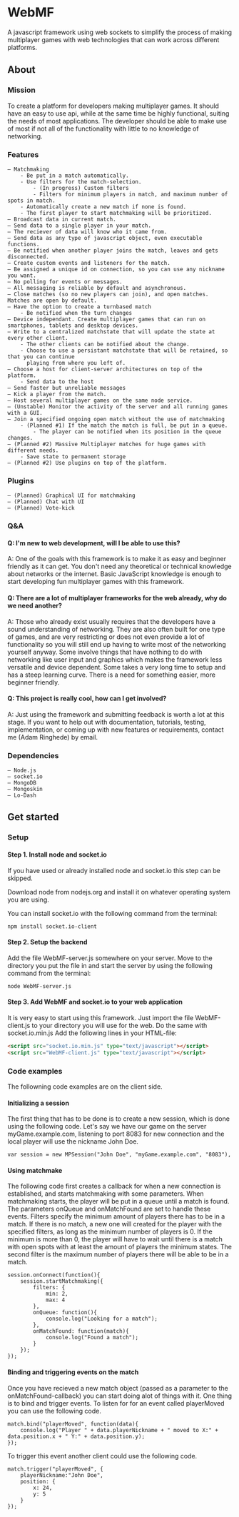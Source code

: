 #  WebMF

A javascript framework using web sockets to simplify the process of making multiplayer games with web technologies that can work across different platforms.

## About

### Mission

To create a platform for developers making multiplayer games. It should have an easy to use api, while at the same time be highly functional, suiting the needs of most applications. The developer should be able to make use of most if not all of the functionality with little to no knowledge of networking.

### Features
	– Matchmaking
		- Be put in a match automatically. 
		- Use filters for the match-selection.
			- (In progress) Custom filters
			- Filters for minimum players in match, and maximum number of spots in match. 
		- Automatically create a new match if none is found. 
		- The first player to start matchmaking will be prioritized. 
	– Broadcast data in current match.
	– Send data to a single player in your match.
	– The reciever of data will know who it came from.
	– Send data as any type of javascript object, even executable functions. 
	– Be notified when another player joins the match, leaves and gets disconnected.
	– Create custom events and listeners for the match. 
	– Be assigned a unique id on connection, so you can use any nickname you want. 
	– No polling for events or messages. 
	– All messaging is reliable by default and asynchronous.
	– Close matches (so no new players can join), and open matches. Matches are open by default.
	– Have the option to create a turnbased match 
		- Be notified when the turn changes
	– Device independant. Create multiplayer games that can run on smartphones, tablets and desktop devices. 
	– Write to a centralized matchstate that will update the state at every other client. 
		- The other clients can be notified about the change.
		- Choose to use a persistant matchstate that will be retained, so that you can continue
		  playing from where you left of. 
	– Choose a host for client-server architectures on top of the platform. 
		- Send data to the host
	– Send faster but unreliable messages
	– Kick a player from the match.
	– Host several multiplayer games on the same node service. 
	– (Unstable) Monitor the activity of the server and all running games with a GUI.
	– Join a specified ongoing open match without the use of matchmaking
		- (Planned #1) If the match the match is full, be put in a queue. 
			- The player can be notified when its position in the queue changes. 
	– (Planned #2) Massive Multiplayer matches for huge games with different needs.
		- Save state to permanent storage
	– (Planned #2) Use plugins on top of the platform.
	
### Plugins
	– (Planned) Graphical UI for matchmaking
	– (Planned) Chat with UI
	– (Planned) Vote-kick
	
### Q&A

#### Q: I'm new to web development, will I be able to use this?
A: One of the goals with this framework is to make it as easy and beginner friendly as it can get. 
You don't need any theoretical or technical knowledge about networks or the internet.
Basic JavaScript knowledge is enough to start developing fun multiplayer games with this framework. 

#### Q: There are a lot of multiplayer frameworks for the web already, why do we need another?
A: Those who already exist usually requires that the developers have a sound understanding 
of networking. They are also often built for one type of games, and are very restricting or 
does not even provide a lot of functionality so you will still end up having to write most of 
the networking yourself anyway. Some involve things that have nothing to do with networking 
like user input and graphics which makes the framework less versatile and device dependent.
Some takes a very long time to setup and has a steep learning curve. There is a need for 
something easier, more beginner friendly.  

#### Q: This project is really cool, how can I get involved?
A: Just using the framework and submitting feedback is worth a lot at this stage. 
If you want to help out with documentation, tutorials, testing, implementation, or coming up with new features or requirements, contact me (Adam Ringhede) by email. 
	
### Dependencies
	– Node.js
	– socket.io
	– MongoDB
	– Mongoskin
	– Lo-Dash

## Get started

### Setup

#### Step 1. Install node and socket.io
If you have used or already installed node and socket.io this step can be skipped.

Download node from nodejs.org and install it on whatever operating system you are using.

You can install socket.io with the following command from the terminal:
``` Shell
npm install socket.io-client
```

#### Step 2. Setup the backend
Add the file WebMF-server.js somewhere on your server.
Move to the directory you put the file in and start the server by 
using the following command from the terminal:
``` Shell
node WebMF-server.js
```

#### Step 3. Add WebMF and socket.io to your web application
It is very easy to start using this framework. Just import the file WebMF-client.js to your directory
you will use for the web. Do the same with socket.io.min.js Add the following lines in your HTML-file:

```HTML
<script src="socket.io.min.js" type="text/javascript"></script>
<script src="WebMF-client.js" type="text/javascript"></script>
```

### Code examples
The followning code examples are on the client side. 

#### Initializing a session
The first thing that has to be done is to create a new session, which is done using the following code.
Let's say we have our game on the server myGame.example.com, listening to port 8083 for new connection and the local
player will use the nickname John Doe. 
```JS
var session = new MPSession("John Doe", "myGame.example.com", "8083"),
```
#### Using matchmake
The following code first creates a callback for when a new connection is established, and starts matchmaking
with some parameters. When matchmaking starts, the player will be put in a queue until a match is found.
The parameters onQueue and onMatchFound are set to handle these events. Filters specify the minimum amount of 
players there has to be in a match. If there is no match, a new one will created for the player with the specified
filters, as long as the minimum number of players is 0. If the minimum is more than 0, the player will have to wait
until there is a match with open spots with at least the amount of players the minimum states. The second filter is
the maximum number of players there will be able to be in a match. 
```JS
session.onConnect(function(){
	session.startMatchmaking({
		filters: {
			min: 2,
			max: 4
		},
		onQueue: function(){
			console.log("Looking for a match");
		},
		onMatchFound: function(match){
			console.log("Found a match");
		}
	});
});
```
#### Binding and triggering events on the match
Once you have recieved a new match object (passed as a parameter to the onMatchFound-callback) you can start doing 
alot of things with it. One thing is to bind and trigger events. To listen for for an event called playerMoved you
can use the following code.
```JS
match.bind("playerMoved", function(data){
	console.log("Player " + data.playerNickname + " moved to X:" + data.position.x + " Y:" + data.position.y);
});
```

To trigger this event another client could use the following code.
```JS
match.trigger("playerMoved", {
	playerNickname:"John Doe",
	position: {
		x: 24,
		y: 5
	}
});
```
